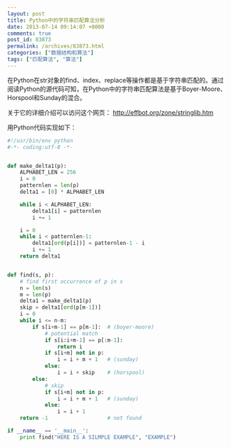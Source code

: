 ```yaml
---
layout: post
title: Python中的字符串匹配算法分析
date: 2013-07-14 09:14:07 +0000
comments: true
post_id: 83873
permalink: /archives/83873.html
categories: ["数据结构和算法"]
tags: ["匹配算法", "算法"]
---
```


在Python在str对象的find、index、replace等操作都是基于字符串匹配的。通过阅读Python的源代码可知，在Python中的字符串匹配算法是基于Boyer-Moore、Horspool和Sunday的混合。

关于它的详细介绍可以访问这个网页： http://effbot.org/zone/stringlib.htm

用Python代码实现如下：

``` python
#!/usr/bin/env python
#-*- coding:utf-8 -*-


def make_delta1(p):
    ALPHABET_LEN = 256
    i = 0
    patternlen = len(p)
    delta1 = [0] * ALPHABET_LEN

    while i < ALPHABET_LEN:
        delta1[i] = patternlen
        i += 1

    i = 0
    while i < patternlen-1:
        delta1[ord(p[i])] = patternlen-1 - i
        i += 1
    return delta1


def find(s, p):
    # find first occurrence of p in s
    n = len(s)
    m = len(p)
    delta1 = make_delta1(p)
    skip = delta1[ord(p[m-1])]
    i = 0
    while i <= n-m:
        if s[i+m-1] == p[m-1]:  # (boyer-moore)
            # potential match
            if s[i:i+m-1] == p[:m-1]:
                return i
            if s[i+m] not in p:
                i = i + m + 1   # (sunday)
            else:
                i = i + skip    # (horspool)
        else:
            # skip
            if s[i+m] not in p:
                i = i + m + 1   # (sunday)
            else:
                i = i + 1
    return -1                   # not found

if __name__ == '__main__':
    print find("HERE IS A SILMPLE EXAMPLE", "EXAMPLE")
```
